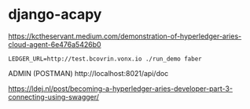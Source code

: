# django-acapy


https://kctheservant.medium.com/demonstration-of-hyperledger-aries-cloud-agent-6e476a5426b0

```
LEDGER_URL=http://test.bcovrin.vonx.io ./run_demo faber
```

ADMIN (POSTMAN)
http://localhost:8021/api/doc

https://ldej.nl/post/becoming-a-hyperledger-aries-developer-part-3-connecting-using-swagger/